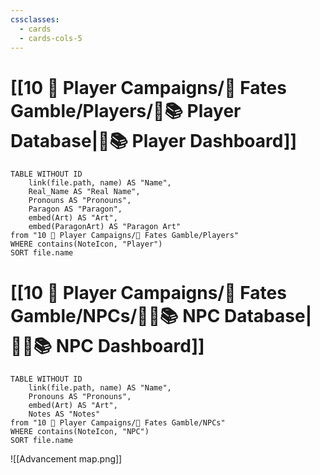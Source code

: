 ```yaml
---
cssclasses:
  - cards
  - cards-cols-5
---
```


# [[10 🧙 Player Campaigns/🎲 Fates Gamble/Players/🧙📚 Player Database|🧙📚 Player Dashboard]]
```dataview
TABLE WITHOUT ID 
	link(file.path, name) AS "Name",
	Real_Name AS "Real Name",
	Pronouns AS "Pronouns",
	Paragon AS "Paragon",
	embed(Art) AS "Art",
	embed(ParagonArt) AS "Paragon Art"
from "10 🧙 Player Campaigns/🎲 Fates Gamble/Players"
WHERE contains(NoteIcon, "Player")
SORT file.name
```

# [[10 🧙 Player Campaigns/🎲 Fates Gamble/NPCs/👨‍🌾📚 NPC Database|👨‍🌾📚 NPC Dashboard]]
```dataview
TABLE WITHOUT ID 
	link(file.path, name) AS "Name", 
	Pronouns AS "Pronouns",
	embed(Art) AS "Art",
	Notes AS "Notes"
from "10 🧙 Player Campaigns/🎲 Fates Gamble/NPCs"
WHERE contains(NoteIcon, "NPC")
SORT file.name
```

![[Advancement map.png]]